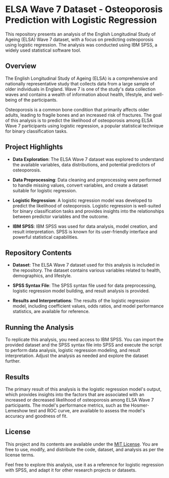 # ELSA Wave 7 Dataset - Osteoporosis Prediction with Logistic Regression

This repository presents an analysis of the English Longitudinal Study of Ageing (ELSA) Wave 7 dataset, with a focus on predicting osteoporosis using logistic regression. The analysis was conducted using IBM SPSS, a widely used statistical software tool.

## Overview

The English Longitudinal Study of Ageing (ELSA) is a comprehensive and nationally representative study that collects data from a large sample of older individuals in England. Wave 7 is one of the study's data collection waves and contains a wealth of information about health, lifestyle, and well-being of the participants.

Osteoporosis is a common bone condition that primarily affects older adults, leading to fragile bones and an increased risk of fractures. The goal of this analysis is to predict the likelihood of osteoporosis among ELSA Wave 7 participants using logistic regression, a popular statistical technique for binary classification tasks.

## Project Highlights

- **Data Exploration**: The ELSA Wave 7 dataset was explored to understand the available variables, data distributions, and potential predictors of osteoporosis.

- **Data Preprocessing**: Data cleaning and preprocessing were performed to handle missing values, convert variables, and create a dataset suitable for logistic regression.

- **Logistic Regression**: A logistic regression model was developed to predict the likelihood of osteoporosis. Logistic regression is well-suited for binary classification tasks and provides insights into the relationships between predictor variables and the outcome.

- **IBM SPSS**: IBM SPSS was used for data analysis, model creation, and result interpretation. SPSS is known for its user-friendly interface and powerful statistical capabilities.

## Repository Contents

- **Dataset**: The ELSA Wave 7 dataset used for this analysis is included in the repository. The dataset contains various variables related to health, demographics, and lifestyle.

- **SPSS Syntax File**: The SPSS syntax file used for data preprocessing, logistic regression model building, and result analysis is provided.

- **Results and Interpretations**: The results of the logistic regression model, including coefficient values, odds ratios, and model performance statistics, are available for reference.

## Running the Analysis

To replicate this analysis, you need access to IBM SPSS. You can import the provided dataset and the SPSS syntax file into SPSS and execute the script to perform data analysis, logistic regression modeling, and result interpretation. Adjust the analysis as needed and explore the dataset further.

## Results

The primary result of this analysis is the logistic regression model's output, which provides insights into the factors that are associated with an increased or decreased likelihood of osteoporosis among ELSA Wave 7 participants. The model's performance metrics, such as the Hosmer-Lemeshow test and ROC curve, are available to assess the model's accuracy and goodness of fit.

## License

This project and its contents are available under the [MIT License](LICENSE). You are free to use, modify, and distribute the code, dataset, and analysis as per the license terms.

Feel free to explore this analysis, use it as a reference for logistic regression with SPSS, and adapt it for other research projects or datasets.
